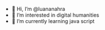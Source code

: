 - 👋 Hi, I’m @luananahra
- 👀 I’m interested in digital humanities
- 🌱 I’m currently learning java script

<!---
luananahra/luananahra is a ✨ special ✨ repository because its `README.md` (this file) appears on your GitHub profile.
You can click the Preview link to take a look at your changes.
--->
